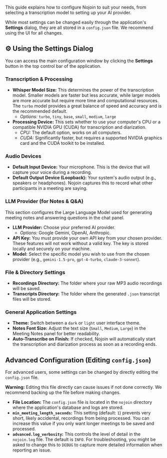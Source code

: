 This guide explains how to configure Nojoin to suit your needs, from selecting a transcription model to setting up your AI provider.

While most settings can be changed easily through the application's **Settings** dialog, they are all stored in a `config.json` file. We recommend using the UI for all changes.

## ⚙️ Using the Settings Dialog

You can access the main configuration window by clicking the **Settings** button in the top control bar of the application.

### Transcription & Processing

*   **Whisper Model Size:** This determines the power of the transcription model. Smaller models are faster but less accurate, while larger models are more accurate but require more time and computational resources. The `turbo` model provides a great balance of speed and accuracy and is the recommended default.
    *   *Options:* `turbo`, `tiny`, `base`, `small`, `medium`, `large`
*   **Processing Device:** This sets whether to use your computer's CPU or a compatible NVIDIA GPU (CUDA) for transcription and diarization.
    *   *CPU:* The default option, works on all computers.
    *   *CUDA:* Significantly faster, but requires a supported NVIDIA graphics card and the CUDA toolkit to be installed.

### Audio Devices

*   **Default Input Device:** Your microphone. This is the device that will capture your voice during a recording.
*   **Default Output Device (Loopback):** Your system's audio output (e.g., speakers or headphones). Nojoin captures this to record what other participants in a meeting are saying.

### LLM Provider (for Notes & Q&A)

This section configures the Large Language Model used for generating meeting notes and answering questions in the chat panel.

*   **LLM Provider:** Choose your preferred AI provider.
    *   *Options:* Google Gemini, OpenAI, Anthropic.
*   **API Key:** You must provide your own API key from your chosen provider. These features will not work without a valid key. The key is stored locally and securely on your machine.
*   **Model:** Select the specific model you wish to use from the chosen provider (e.g., `gemini-1.5-pro`, `gpt-4-turbo`, `claude-3-sonnet`).

### File & Directory Settings

*   **Recordings Directory:** The folder where your raw MP3 audio recordings will be saved.
*   **Transcripts Directory:** The folder where the generated `.json` transcript files will be stored.

### General Application Settings

*   **Theme:** Switch between a `dark` or `light` user interface theme.
*   **Notes Font Size:** Adjust the text size (`Small`, `Medium`, `Large`) in the Meeting Notes panel for better readability.
*   **Auto-Transcribe on Finish:** If checked, Nojoin will automatically start the transcription and diarization process as soon as a recording ends.

## Advanced Configuration (Editing `config.json`)

For advanced users, some settings can be changed by directly editing the `config.json` file.

**Warning:** Editing this file directly can cause issues if not done correctly. We recommend backing up the file before making changes.

*   **File Location:** The `config.json` file is located in the `nojoin` directory where the application's database and logs are stored.
*   **`min_meeting_length_seconds`:** This setting (default: `1`) prevents very short, likely accidental, recordings from being processed. You can increase this value if you only want longer meetings to be saved and processed.
*   **`advanced.log_verbosity`:** This controls the level of detail in the `nojoin.log` file. The default is `INFO`. For troubleshooting, you might be asked to change this to `DEBUG` to capture more detailed information when reporting an issue. 